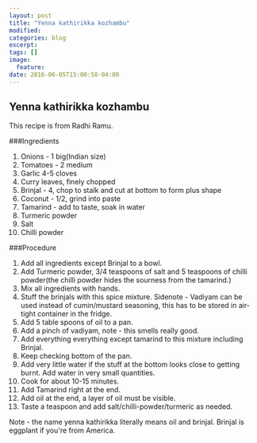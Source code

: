 ```yaml
---
layout: post
title: "Yenna kathirikka kozhambu"
modified:
categories: blog
excerpt:
tags: []
image:
  feature:
date: 2016-06-05T15:00:58-04:00
---
```

## Yenna kathirikka kozhambu

This recipe is from Radhi Ramu.

###Ingredients
1. Onions - 1 big(Indian size)
2. Tomatoes - 2 medium
3. Garlic 4-5 cloves
4. Curry leaves, finely chopped
5. Brinjal - 4, chop to stalk and cut at bottom to form plus shape
6. Coconut - 1/2, grind into paste
7. Tamarind - add to taste, soak in water
8. Turmeric powder
9. Salt
10. Chilli powder

###Procedure
1. Add all ingredients except Brinjal to a bowl.
2. Add Turmeric powder, 3/4 teaspoons of salt and 5 teaspoons of chilli powder(the chilli powder
hides the sourness from the tamarind.)
3. Mix all ingredients with hands.
4. Stuff the brinjals with this spice mixture.
Sidenote - Vadiyam can be used instead of cumin/mustard seasoning, this has to be stored in air-tight
container in the fridge.
6. Add 5 table spoons of oil to a pan.
7. Add a pinch of vadiyam, note - this smells really good.
8. Add everything everything except tamarind to this mixture including Brinjal.
9. Keep checking bottom of the pan.
10. Add very little water if the stuff at the bottom looks close to getting burnt. Add water in very small
quantities.
11. Cook for about 10-15 minutes.
12. Add Tamarind right at the end.
13. Add oil at the end, a layer of oil must be visible.
14. Taste a teaspoon and add salt/chilli-powder/turmeric as needed.

Note - the name yenna kathirikka literally means oil and brinjal. Brinjal is eggplant if you're from America.
